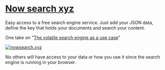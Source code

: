 # [Now search xyz](https://nowsearch.xyz/)

Easy access to a free search engine service. Just add your JSON data, define the key that holds your documents and search your content.

One take on "[The volatile search engine as a use case](https://medium.com/norch/the-volatile-search-engine-as-a-use-case-b6f29b9d82ee)"

[![nowsearch.xyz](https://img.youtube.com/vi/7AxEkIjMjS8/0.jpg)](https://www.youtube.com/watch?v=7AxEkIjMjS8)

No others will have access to your data or how you use it since the search engine is running in your browser.
